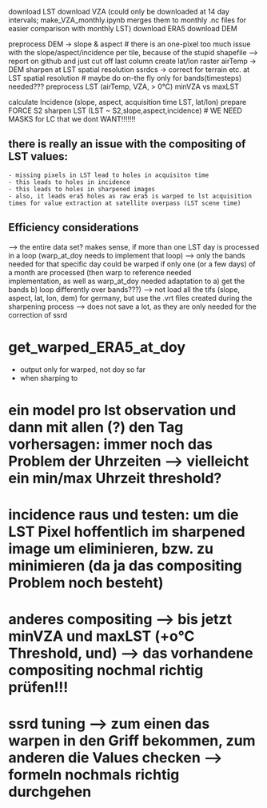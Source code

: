 download LST
download VZA (could only be downloaded at 14 day intervals; make_VZA_monthly.ipynb merges them to monthly .nc files for easier comparison with monthly LST)
download ERA5
download DEM

preprocess DEM -> slope & aspect # there is an one-pixel too much issue with the slope/aspect/incidence per tile, because of the stupid shapefile 
                     --> report on github and just cut off last column
create lat/lon raster
airTemp -> DEM sharpen at LST spatial resolution 
ssrdcs -> correct for terrain etc. at LST spatial resolution # maybe do on-the fly only for bands(timesteps) needed???
preprocess LST (airTemp, VZA, > 0°C) minVZA vs maxLST

calculate Incidence (slope, aspect, acquisition time LST, lat/lon)
prepare FORCE S2
sharpen LST (LST ~ S2,slope,aspect,incidence) # WE NEED MASKS for LC that we dont WANT!!!!!!!


## there is really an issue with the compositing of LST values:
    - missing pixels in LST lead to holes in acquisiton time
    - this leads to holes in incidence
    - this leads to holes in sharpened images
    - also, it leads era5 holes as raw era5 is warped to lst acquisition times for value extraction at satellite overpass (LST scene time)


## Efficiency considerations
  --> the entire data set? makes sense, if more than one LST day is processed in a loop (warp_at_doy needs to implement that loop)
  --> only the bands needed for that specific day could be warped if only one (or a few days) of a month are processed (then warp to reference needed     
                    implementation, as well as warp_at_doy needed adaptation to a) get the bands b) loop differently over bands???)
  --> not load all the tifs (slope, aspect, lat, lon, dem) for germany, but use the .vrt files created during the sharpening process
          --> does not save a lot, as they are only needed for the correction of ssrd



# get_warped_ERA5_at_doy
 - output only for warped, not doy so far
 - when sharping to 


# ein model pro lst observation und dann mit allen (?) den Tag vorhersagen: immer noch das Problem der Uhrzeiten --> vielleicht ein min/max Uhrzeit threshold?
# incidence raus und testen: um die LST Pixel hoffentlich im sharpened image um eliminieren, bzw. zu minimieren (da ja das compositing Problem noch besteht)
# anderes compositing --> bis jetzt minVZA und maxLST (+o°C Threshold, und) --> das vorhandene compositing nochmal richtig prüfen!!!
# ssrd tuning --> zum einen das warpen in den Griff bekommen, zum anderen die Values checken --> formeln nochmals richtig durchgehen
